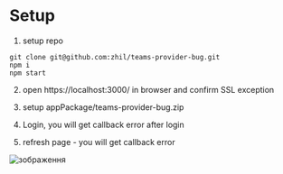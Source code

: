 Setup
====

1) setup repo
```
git clone git@github.com:zhil/teams-provider-bug.git
npm i
npm start
```
2) open https://localhost:3000/ in browser and confirm SSL exception

3) setup appPackage/teams-provider-bug.zip

4) Login, you will get callback error after login

5) refresh page - you will get callback error

![зображення](https://user-images.githubusercontent.com/981783/110256653-a4213000-7fa2-11eb-8258-956c1c40b458.png)
